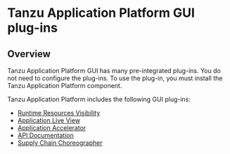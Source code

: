 # Tanzu Application Platform GUI plug-ins

## <a id="overview"></a> Overview

Tanzu Application Platform GUI has many pre-integrated plug-ins.
You do not need to configure the plug-ins. To use the plug-in,
you must install the Tanzu Application Platform component.

Tanzu Application Platform includes the following GUI plug-ins:

- [Runtime Resources Visibility](runtime-resource-visibility.md)
- [Application Live View](app-live-view.md)
- [Application Accelerator](application-accelerator.md)
- [API Documentation](api-docs.md)
- [Supply Chain Choreographer](scc-tap-gui.md)
